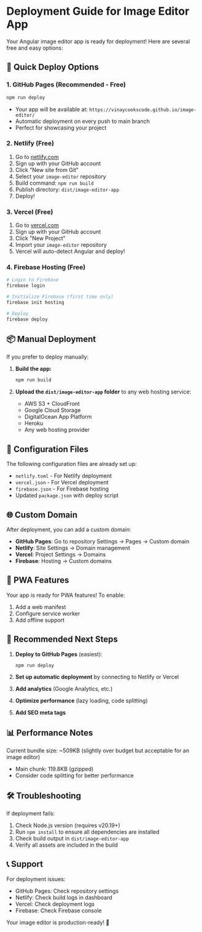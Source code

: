 # Deployment Guide for Image Editor App

Your Angular image editor app is ready for deployment! Here are several free and easy options:

## 🚀 Quick Deploy Options

### 1. **GitHub Pages (Recommended - Free)**
```bash
npm run deploy
```
- Your app will be available at: `https://vinaycookscode.github.io/image-editor/`
- Automatic deployment on every push to main branch
- Perfect for showcasing your project

### 2. **Netlify (Free)**
1. Go to [netlify.com](https://netlify.com)
2. Sign up with your GitHub account
3. Click "New site from Git"
4. Select your `image-editor` repository
5. Build command: `npm run build`
6. Publish directory: `dist/image-editor-app`
7. Deploy!

### 3. **Vercel (Free)**
1. Go to [vercel.com](https://vercel.com)
2. Sign up with your GitHub account
3. Click "New Project"
4. Import your `image-editor` repository
5. Vercel will auto-detect Angular and deploy!

### 4. **Firebase Hosting (Free)**
```bash
# Login to Firebase
firebase login

# Initialize Firebase (first time only)
firebase init hosting

# Deploy
firebase deploy
```

## 📦 Manual Deployment

If you prefer to deploy manually:

1. **Build the app:**
   ```bash
   npm run build
   ```

2. **Upload the `dist/image-editor-app` folder** to any web hosting service:
   - AWS S3 + CloudFront
   - Google Cloud Storage
   - DigitalOcean App Platform
   - Heroku
   - Any web hosting provider

## 🔧 Configuration Files

The following configuration files are already set up:
- `netlify.toml` - For Netlify deployment
- `vercel.json` - For Vercel deployment
- `firebase.json` - For Firebase hosting
- Updated `package.json` with deploy script

## 🌐 Custom Domain

After deployment, you can add a custom domain:
- **GitHub Pages**: Go to repository Settings → Pages → Custom domain
- **Netlify**: Site Settings → Domain management
- **Vercel**: Project Settings → Domains
- **Firebase**: Hosting → Custom domains

## 📱 PWA Features

Your app is ready for PWA features! To enable:
1. Add a web manifest
2. Configure service worker
3. Add offline support

## 🚀 Recommended Next Steps

1. **Deploy to GitHub Pages** (easiest):
   ```bash
   npm run deploy
   ```

2. **Set up automatic deployment** by connecting to Netlify or Vercel

3. **Add analytics** (Google Analytics, etc.)

4. **Optimize performance** (lazy loading, code splitting)

5. **Add SEO meta tags**

## 📊 Performance Notes

Current bundle size: ~509KB (slightly over budget but acceptable for an image editor)
- Main chunk: 119.8KB (gzipped)
- Consider code splitting for better performance

## 🛠️ Troubleshooting

If deployment fails:
1. Check Node.js version (requires v20.19+)
2. Run `npm install` to ensure all dependencies are installed
3. Check build output in `dist/image-editor-app`
4. Verify all assets are included in the build

## 📞 Support

For deployment issues:
- GitHub Pages: Check repository settings
- Netlify: Check build logs in dashboard
- Vercel: Check deployment logs
- Firebase: Check Firebase console

Your image editor is production-ready! 🎉 